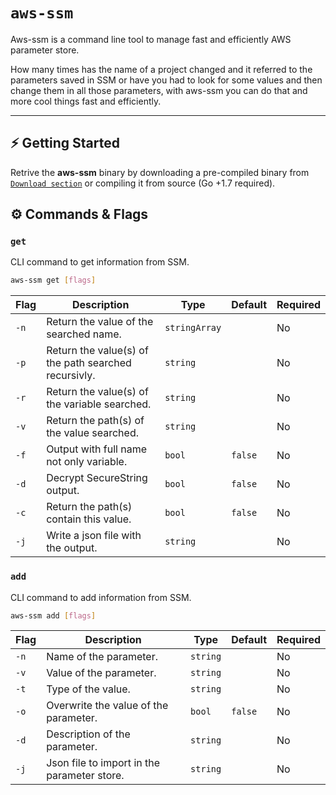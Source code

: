 # `aws-ssm`

Aws-ssm is a command line tool to manage fast and efficiently AWS parameter store.

How many times has the name of a project changed and it referred to the parameters saved in SSM or have you had to look for some values and then change them in all those parameters, with aws-ssm you can do that and more cool  things fast and efficiently.

***

## ⚡️ Getting Started
Retrive the <b>aws-ssm</b> binary by downloading a pre-compiled binary from [`Download section`](https://github.com/namku/aws-ssm/tags) or compiling it from source (Go +1.7 required).

## ⚙️  Commands & Flags

### `get`

CLI command to get information from SSM.

```bash
aws-ssm get [flags]
```

| Flag | Description                                          | Type          | Default | Required |
|------|------------------------------------------------------|---------------|---------|----------|
| `-n` | Return the value of the searched name.               | `stringArray` |         | No       |
| `-p` | Return the value(s) of the path searched recursivly. | `string`      |         | No       |
| `-r` | Return the value(s) of the variable searched.        | `string`      |         | No       |
| `-v` | Return the path(s) of the value searched.            | `string`      |         | No       |
| `-f` | Output with full name not only variable.             | `bool`        | `false` | No       |
| `-d` | Decrypt SecureString output.                         | `bool`        | `false` | No       |
| `-c` | Return the path(s) contain this value.               | `bool`        | `false` | No       |
| `-j` | Write a json file with the output.                   | `string`      |         | No       |


### `add`

CLI command to add information from SSM.

```bash
aws-ssm add [flags]
```

| Flag | Description                                          | Type          | Default | Required |
|------|------------------------------------------------------|---------------|---------|----------|
| `-n` | Name of the parameter.                               | `string`      |         | No       |
| `-v` | Value of the parameter.                              | `string`      |         | No       |
| `-t` | Type of the value.                                   | `string`      |         | No       |
| `-o` | Overwrite the value of the parameter.                | `bool`        | `false` | No       |
| `-d` | Description of the parameter.                        | `string`      |         | No       |
| `-j` | Json file to import in the parameter store.          | `string`      |         | No       |
